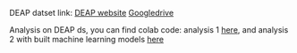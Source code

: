 DEAP datset link:
[DEAP website](https://www.eecs.qmul.ac.uk/mmv/datasets/deap/index.html)
[Googledrive](https://drive.google.com/drive/folders/1bTpPxZ0vFwfaYSn-gfEmdUKPloM_Hv2G?usp=drive_link)

Analysis on DEAP ds, you can find colab code: analysis 1 [here](https://colab.research.google.com/drive/10u4Mx5dhaU8HLAJVP2klIFZMgHFnbQut#scrollTo=_SS3NAJ3vC0Q),
and analysis 2 with built machine learning models [here](https://colab.research.google.com/drive/1mJ7BLC-9F1kjDizf04f3kHdQy_9JiM61#scrollTo=tMsBWAoeR7AE)
